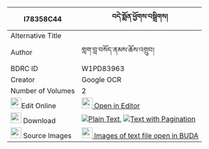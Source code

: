 |I78358C44|བདེ་སྨོན་ཕྱོགས་བསྒྲིགས། 
| --- | --- 
|Alternative Title |
|Author| གླག་བླ་བསོད་ནམས་ཆོས་འགྲུབ།
|BDRC ID | W1PD83963
|Creator | Google OCR
|Number of Volumes| 2
|<img width="25" src="https://img.icons8.com/color/25/000000/edit-property.png">Edit Online| [<img width="25" src="https://avatars.githubusercontent.com/u/45091458?s=200&v=4"> Open in Editor](http://editor.openpecha.org/I78358C44)
|<img width="25" src="https://img.icons8.com/fluent/48/000000/download-2.png"/>  Download | [![](https://img.icons8.com/color/20/000000/txt.png)Plain Text](https://github.com/Openpecha/I78358C44/releases/download/v1/de_mon_chok_drik_plain_I78358C44.zip), [![](https://img.icons8.com/color/20/000000/txt.png)Text with Pagination](https://github.com/Openpecha/I78358C44/releases/download/v1/de_mon_chok_drik_pages_I78358C44.zip)
|<img width="25" src="https://img.icons8.com/plasticine/100/000000/pictures-folder.png"/>  Source Images | [<img width="25" src="https://library.bdrc.io/icons/BUDA-small.svg"> Images of text file open in BUDA](https://library.bdrc.io/show/bdr:W1PD83963)